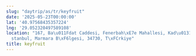 ```yaml
---
slug: "daytrip/as/tr/keyfruit"
date: '2025-05-23T00:00:00'
lat: '40.97568435357224'
lng: '29.052320497589108'
location: "167, Ba\u011Fdat Caddesi, Fenerbah\xE7e Mahallesi, Kad\u0131k\xF6y, \u0130\
  stanbul, Marmara B\xF6lgesi, 34730, T\xFCrkiye"
title: keyfruit
---
```



